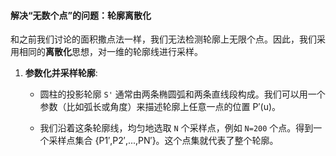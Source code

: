 #### 解决“无数个点”的问题：轮廓离散化

和之前我们讨论的面积撒点法一样，我们无法检测轮廓上无限个点。因此，我们采用相同的**离散化**思想，对一维的轮廓线进行采样。

1. **参数化并采样轮廓**:
    
    - 圆柱的投影轮廓 `S'` 通常由两条椭圆弧和两条直线段构成。我们可以用一个参数（比如弧长或角度）来描述轮廓上任意一点的位置 P′(u)。
        
    - 我们沿着这条轮廓线，均匀地选取 `N` 个采样点，例如 `N=200` 个点。得到一个采样点集合 {P1′​,P2′​,...,PN′​}。这个点集就代表了整个轮廓。